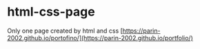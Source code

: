 # html-css-page
Only one page created by html and css 
[https://parin-2002.github.io/portofino/](https://parin-2002.github.io/portfolio/)
